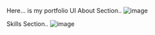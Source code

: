 Here... is my portfolio UI
About Section..
![image](https://github.com/user-attachments/assets/196d44a8-3174-4353-9e8b-9b3c918ce9ed)




Skills Section..
![image](https://github.com/user-attachments/assets/64496b60-0024-4128-a781-9a2d79f1672d)

